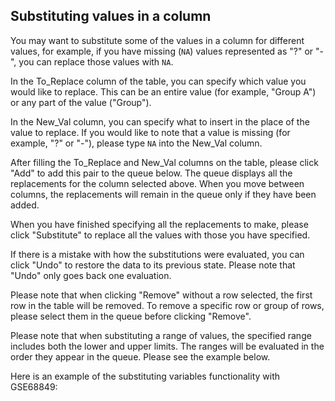 ## Substituting values in a column

You may want to substitute some of the values in a column for different values, for example, if you have missing (`NA`) values represented as "?" or "-", you can replace those values with `NA`.

In the To_Replace column of the table, you can specify which value you would like to replace. This can be an entire value (for example, "Group A") or any part of the value ("Group").

In the New_Val column, you can specify what to insert in the place of the value to replace. If you would like to note that a value is missing (for example, "?" or "-"), please type `NA` into the New_Val column.

After filling the To_Replace and New_Val columns on the table, please click "Add" to add this pair to the queue below. The queue displays all the replacements for the column selected above. When you move between columns, the replacements will remain in the queue only if they have been added.

When you have finished specifying all the replacements to make, please click "Substitute" to replace all the values with those you have specified.

If there is a mistake with how the substitutions were evaluated, you can click "Undo" to restore the data to its previous state. Please note that "Undo" only goes back one evaluation.

Please note that when clicking "Remove" without a row selected, the first row in the table will be removed. To remove a specific row or group of rows, please select them in the queue before clicking "Remove".

Please note that when substituting a range of values, the specified range includes both the lower and upper limits. The ranges will be evaluated in the order they appear in the queue. Please see the example below.

Here is an example of the substituting variables functionality with GSE68849:

